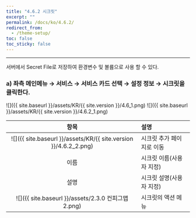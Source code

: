 ```yaml
---
title: "4.6.2 시크릿"
excerpt: ""
permalink: /docs/ko/4.6.2/
redirect_from:
  - /theme-setup/
toc: false
toc_sticky: false
---
```


---
서버에서 Secret File로 저장하여 환경변수 및 볼륨으로 사용 할 수 있다.

### a\) 좌측 메인메뉴 → 서비스 → 서비스 카드 선택 → 설정 정보 → 시크릿을 클릭한다.
![]({{ site.baseurl }}/assets/KR/{{ site.version }}/4.6_1.png)
![]({{ site.baseurl }}/assets/KR/{{ site.version }}/4.6.2_1.png)

|                              **항목**                              | **설명**           |
| :--------------------------------------------------------------: | :--------------- |
| ![]({{ site.baseurl }}/assets/KR/{{ site.version }}/4.6.2_2.png) | 시크릿 추가 페이지로 이동   |
|                                이름                                | 시크릿 이름\(사용자 지정\) |
|                                설명                                | 시크릿 설명\(사용자 지정\) |
|          ![]({{ site.baseurl }}/assets/2.3.0 컨피그맵2.png)          | 시크릿의 액션 메뉴       |
